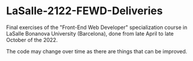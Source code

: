 # LaSalle-2122-FEWD-Deliveries
Final exercises of the "Front-End Web Developer" specialization course in LaSalle Bonanova University (Barcelona), done from late April to late October of the 2022.

The code may change over time as there are things that can be improved.
